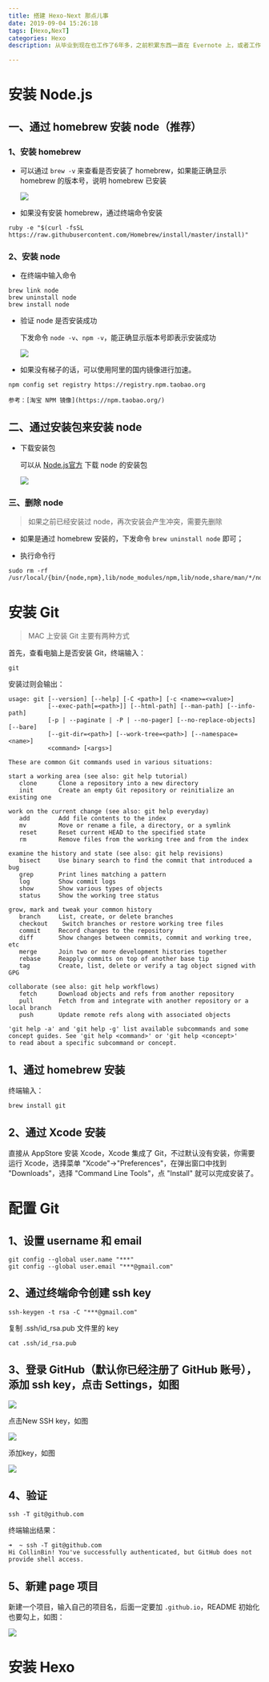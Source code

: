 ```yaml
---
title: 搭建 Hexo-Next 那点儿事
date: 2019-09-04 15:26:18
tags: [Hexo,NexT]
categories: Hexo
description: 从毕业到现在也工作了6年多，之前积累东西一直在 Evernote 上，或者工作中随手写在公司 Wiki 上，最近LP封给我“大勤快”这个称号，于是一冲动决定整个像样点儿的独立博客。很多小伙伴应该也想搭建一个自己的博客，网上也有一堆详细的教程。在此，我详细的总结一下我搭建的基于 Hexo-Next 的博客步骤，主要分享一些我的修改经验，帮大家填填坑，更多个性化操作需要大家以后去摸索。（本文基于 MAC 介绍）

---
```


# 安装 Node.js

## 一、通过 homebrew 安装 node（推荐）

### 1、安装 homebrew  

* 可以通过 `brew -v` 来查看是否安装了 homebrew，如果能正确显示 homebrew 的版本号，说明 homebrew 已安装

	![](/images/1.png)

* 如果没有安装 homebrew，通过终端命令安装

```
ruby -e "$(curl -fsSL https://raw.githubusercontent.com/Homebrew/install/master/install)"
```

### 2、安装 node

* 在终端中输入命令

```
brew link node
brew uninstall node
brew install node
```

* 验证 node 是否安装成功
	
	下发命令 `node -v`、`npm -v`，能正确显示版本号即表示安装成功
	
	![](/images/2.png)
	
* 如果没有梯子的话，可以使用阿里的国内镜像进行加速。

```
npm config set registry https://registry.npm.taobao.org
```
	参考：[淘宝 NPM 镜像](https://npm.taobao.org/)
	
## 二、通过安装包来安装 node

* 下载安装包

	可以从 [Node.js官方](https://nodejs.org/zh-cn/) 下载 node 的安装包

	![](/images/3.png)

### 三、删除 node

>如果之前已经安装过 node，再次安装会产生冲突，需要先删除

* 如果是通过 homebrew 安装的，下发命令 `brew uninstall node` 即可；

* 执行命令行 

```
sudo rm -rf /usr/local/{bin/{node,npm},lib/node_modules/npm,lib/node,share/man/*/node.*}
```
	
# 安装 Git

>MAC 上安装 Git 主要有两种方式

首先，查看电脑上是否安装 Git，终端输入：

```
git
```

安装过则会输出：

```
usage: git [--version] [--help] [-C <path>] [-c <name>=<value>]
           [--exec-path[=<path>]] [--html-path] [--man-path] [--info-path]
           [-p | --paginate | -P | --no-pager] [--no-replace-objects] [--bare]
           [--git-dir=<path>] [--work-tree=<path>] [--namespace=<name>]
           <command> [<args>]

These are common Git commands used in various situations:

start a working area (see also: git help tutorial)
   clone      Clone a repository into a new directory
   init       Create an empty Git repository or reinitialize an existing one

work on the current change (see also: git help everyday)
   add        Add file contents to the index
   mv         Move or rename a file, a directory, or a symlink
   reset      Reset current HEAD to the specified state
   rm         Remove files from the working tree and from the index

examine the history and state (see also: git help revisions)
   bisect     Use binary search to find the commit that introduced a bug
   grep       Print lines matching a pattern
   log        Show commit logs
   show       Show various types of objects
   status     Show the working tree status

grow, mark and tweak your common history
   branch     List, create, or delete branches
   checkout    Switch branches or restore working tree files
   commit     Record changes to the repository
   diff       Show changes between commits, commit and working tree, etc
   merge      Join two or more development histories together
   rebase     Reapply commits on top of another base tip
   tag        Create, list, delete or verify a tag object signed with GPG

collaborate (see also: git help workflows)
   fetch      Download objects and refs from another repository
   pull       Fetch from and integrate with another repository or a local branch
   push       Update remote refs along with associated objects

'git help -a' and 'git help -g' list available subcommands and some
concept guides. See 'git help <command>' or 'git help <concept>'
to read about a specific subcommand or concept.
```

## 1、通过 homebrew 安装

终端输入：

```
brew install git
```
## 2、通过 Xcode 安装

直接从 AppStore 安装 Xcode，Xcode 集成了 Git，不过默认没有安装，你需要运行 Xcode，选择菜单 "Xcode"->"Preferences"，在弹出窗口中找到 "Downloads"，选择 "Command Line Tools"，点 "Install" 就可以完成安装了。

# 配置 Git

## 1、设置 username 和 email

```
git config --global user.name "***"
git config --global user.email "***@gmail.com"
```
	
## 2、通过终端命令创建 ssh key

```
ssh-keygen -t rsa -C "***@gmail.com"
```
	
复制 .ssh/id_rsa.pub 文件里的 key

```
cat .ssh/id_rsa.pub
```

## 3、登录 GitHub（默认你已经注册了 GitHub 账号），添加 ssh key，点击 Settings，如图

![](/images/4.png)

点击New SSH key，如图

![](/images/5.png)

添加key，如图

![](/images/6.png)

## 4、验证

```
ssh -T git@github.com 
```

终端输出结果：

```
➜  ~ ssh -T git@github.com
Hi CollinBin! You've successfully authenticated, but GitHub does not provide shell access.
```

## 5、新建 page 项目

新建一个项目，输入自己的项目名，后面一定要加 `.github.io`，README 初始化也要勾上，如图：

![](/images/7.png)

# 安装 Hexo



